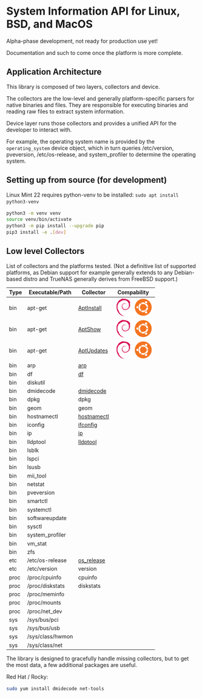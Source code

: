 # System Information API for Linux, BSD, and MacOS

Alpha-phase development, not ready for production use yet!

Documentation and such to come once the platform is more complete.

## Application Architecture

This library is composed of two layers, collectors and device.

The collectors are the low-level and generally platform-specific parsers for native binaries and files.
They are responsible for executing binaries and reading raw files to extract system information.

Device layer runs those collectors and provides a unified API for the developer to interact with.

For example, the operating system name is provided by the `operating_system` device object, 
which in turn queries /etc/version, pveversion, /etc/os-release, and system_profiler to determine the operating system.


## Setting up from source (for development)

Linux Mint 22 requires python-venv to be installed: `sudo apt install python3-venv`

```bash
python3 -m venv venv
source venv/bin/activate
python3 -m pip install --upgrade pip
pip3 install -e .[dev]
```

## Low level Collectors

List of collectors and the platforms tested.
(Not a definitive list of supported platforms, as Debian support for example generally extends to any Debian-based distro
and TrueNAS generally derives from FreeBSD support.)

<!--
![Debian](docs/images/icons/debian.svg)
![Ubuntu](docs/images/icons/ubuntu.svg)
![Fedora](docs/images/icons/fedora.svg)
![Rocky Linux](docs/images/icons/rocky.svg)
![MacOS](docs/images/icons/macos.svg)
![FreeBSD](docs/images/icons/freebsd.svg)
-->

| Type | Executable/Path  | Collector                                                                    | Compability                                                                     |
|------|------------------|------------------------------------------------------------------------------|---------------------------------------------------------------------------------|
| bin  | apt-get          | [AptInstall](docs/sys_info_api.collectors.bin.apt.md#class-aptinstall)       | ![Debian](docs/images/icons/debian.svg) ![Ubuntu](docs/images/icons/ubuntu.svg) |
| bin  | apt-get          | [AptShow](docs/sys_info_api.collectors.bin.apt.md#class-aptshow)             | ![Debian](docs/images/icons/debian.svg) ![Ubuntu](docs/images/icons/ubuntu.svg) |
| bin  | apt-get          | [AptUpdates](docs/sys_info_api.collectors.bin.apt.md#class-aptupdates)       | ![Debian](docs/images/icons/debian.svg) ![Ubuntu](docs/images/icons/ubuntu.svg) |
| bin  | arp              | [arp](docs/sys_info_api.collectors.bin.arp.md#class-arp)                     |                                                                                 |
| bin  | df               | [df](docs/sys_info_api.collectors.bin.df.md#class-df)                        |                                                                                 |
| bin  | diskutil         |                                                                              |                                                                                 |
| bin  | dmidecode        | [dmidecode](docs/sys_info_api.collectors.bin.dmidecode.md)                   |                                                                                 |
| bin  | dpkg             | dpkg                                                                         |                                                                                 |
| bin  | geom             | geom                                                                         |                                                                                 |
| bin  | hostnamectl      | [hostnamectl](docs/sys_info_api.collectors.bin.hostnamectl.md)               |                                                                                 |
| bin  | iconfig          | [ifconfig](docs/sys_info_api.collectors.bin.ifconfig.md)                     |                                                                                 |
| bin  | ip               | [ip](docs/sys_info_api.collectors.bin.ip.md)                                 |                                                                                 |
| bin  | lldptool         | [lldptool](docs/sys_info_api.collectors.bin.lldptool.md)                     |                                                                                 |
| bin  | lsblk            |                                                                              |                                                                                 |
| bin  | lspci            |                                                                              |                                                                                 |
| bin  | lsusb            |                                                                              |                                                                                 |
| bin  | mii_tool         |                                                                              |                                                                                 |
| bin  | netstat          |                                                                              |                                                                                 |
| bin  | pveversion       |                                                                              |                                                                                 |
| bin  | smartctl         |                                                                              |                                                                                 |
| bin  | systemctl        |                                                                              |                                                                                 |
| bin  | softwareupdate   |                                                                              |                                                                                 |
| bin  | sysctl           |                                                                              |                                                                                 |
| bin  | system_profiler  |                                                                              |                                                                                 |
| bin  | vm_stat          |                                                                              |                                                                                 |
| bin  | zfs              |                                                                              |                                                                                 |
| etc  | /etc/os-release  | [os_release](docs/sys_info_api.collectors.etc.os_release.md#class-osrelease) |                                                                                 |
| etc  | /etc/version     | version                                                                      |                                                                                 |
| proc | /proc/cpuinfo    | cpuinfo                                                                      |                                                                                 |
| proc | /proc/diskstats  | diskstats                                                                    |                                                                                 |
| proc | /proc/meminfo    |                                                                              |                                                                                 |
| proc | /proc/mounts     |                                                                              |                                                                                 |
| proc | /proc/net_dev    |                                                                              |                                                                                 |
| sys  | /sys/bus/pci     |                                                                              |                                                                                 |
| sys  | /sys/bus/usb     |                                                                              |                                                                                 |
| sys  | /sys/class/hwmon |                                                                              |                                                                                 |
| sys  | /sys/class/net   |                                                                              |                                                                                 |

The library is designed to gracefully handle missing collectors, 
but to get the most data, a few additional packages are useful.

Red Hat / Rocky:

```bash
sudo yum install dmidecode net-tools
```